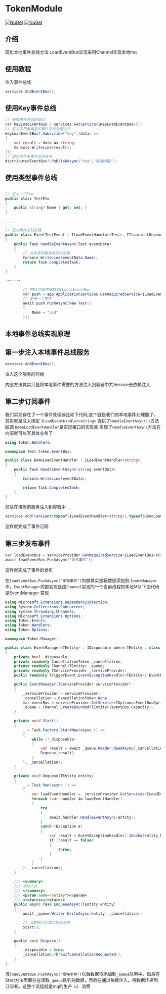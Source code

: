 # TokenModule

[![NuGet](https://img.shields.io/nuget/dt/Token.EventBus.svg?label=NuGet&style=flat&logo=nuget)](https://www.nuget.org/packages/Token.EventBus)
[![NuGet](https://img.shields.io/nuget/v/Token.EventBus.svg?label=NuGet&style=flat&logo=nuget)](https://www.nuget.org/packages/Token.EventBus/)

## 介绍

简化本地事件总线方法
LoadEventBus实现采用Channel实现本地mq

## 使用教程

注入事件总线

```csharp
services.AddEventBus();
```

## 使用Key事件总线

```csharp
// 获取事件总线的接口
var keyLoadEventBus = services.GetService<IKeyLoadEventBus>();
// 定义字符串类型的事件总线处理方法
keyLoadEventBus?.Subscribe("key",(data) =>
{
    var result = data as string;
    Console.WriteLine(result);
});
// 提交字符串事件总线任务
distributedEventBus?.PublishAsync("key","测试内容");

```

## 使用类型事件总线

```csharp

// 定义一个Eto
public class TestEto
{
    public string? Name { get; set; }
}

.....

// 定义事件总线处理
public class EventTestEvent : ILoadEventHandler<Test>, ITransientDependency
{
    public Task HandleEventAsync(Test eventData)
    {
        // 当有事件触发将进入这里
        Console.WriteLine(eventData.Name);
        return Task.CompletedTask;
    }
}

·······

        // 在DI容器中获取到ILocalEventBus
        var push = app.ApplicationServices.GetRequiredService<ILoadEventBus<Test>>();
        // 发布一个事件
        await push.PushAsync(new Test()
        {
            Name = "asd"
        });

```



## 本地事件总线实现原理

## 第一步注入本地事件总线服务

```c#
services.AddEventBus();
```

注入这个服务的时候

内部方法其实只是将本地事件需要的方法注入到容器中共Service去依赖注入

## 第二步订阅事件

我们实现存在了一个事件处理器比如下代码;这个就是我们的本地事件处理器了，其实就是注入绑定 `ILoadEventHandler<string>` 提供了`HandleEventAsync()`方法回调 `DemoLoadEventHandler`是实现接口的实现类
实现了`HandleEventAsync`方法在内部就可以写具体业务了

```c#
using Token.Handlers;

namespace Test.Token.EventBus;

public class DemoLoadEventHandler : ILoadEventHandler<string>
{
    public Task HandleEventAsync(string eventData)
    {
        Console.WriteLine(eventData);

        return Task.CompletedTask;
    }
}
```

然后在讲当前服务注入到容器中 

```c#
services.AddTransient(typeof(ILoadEventHandler<string>),typeof(DemoLoadEventHandler));
```

这样就完成了事件订阅

## 第三步发布事件

```c#
var loadEventBus = serviceProvider.GetRequiredService<ILoadEventBus<string>>();
await loadEventBus.PushAsync("发布事件");
```

这样就完成了事件的发布

在`loadEventBus.PushAsync("发布事件")`内部其实是将数据添加到 `EventManager`中，`EventManager`内部实现是由`Channel`实现的一个当前线程的本地MQ 下面代码是EventManager 实现

```c#
using Microsoft.Extensions.DependencyInjection;
using System.Collections.Concurrent;
using System.Threading.Channels;
using Microsoft.Extensions.Options;
using Token.Events;
using Token.Handlers;
using Token.Options;

namespace Token.Manager;

public class EventManager<TEntity> : IDisposable where TEntity : class
{
    private bool _disposable;
    private readonly CancellationToken _cancellation;
    private readonly Channel<TEntity> _queue;
    private readonly IServiceProvider _serviceProvider;
    public readonly TriggerEvent.EventExceptionHandler<TEntity>? EventExceptionHandler;

    public EventManager(IServiceProvider serviceProvider)
    {
        _serviceProvider = serviceProvider;
        _cancellation = CancellationToken.None;
        var eventBus = serviceProvider.GetService<IOptions<EventBusOption>>()?.Value ?? new EventBusOption();
        _queue = Channel.CreateBounded<TEntity>(eventBus.Capacity);
    }

    private void Start()
    {
        _ = Task.Factory.StartNew(async () =>
        {
            while (!_disposable)
            {
                var result = await _queue.Reader.ReadAsync(_cancellation);
                Dequeue(result);
            }
        }, _cancellation);
    }

    private void Dequeue(TEntity entity)
    {
        _ = Task.Run(async () =>
        {
            var loadEventHandler = _serviceProvider.GetServices<ILoadEventHandler<TEntity>>();
            foreach (var handler in loadEventHandler)
            {
                try
                {
                    await handler.HandleEventAsync(entity);
                }
                catch (Exception e)
                {
                    var result = EventExceptionHandler?.Invoke(entity,handler.GetType(), e);
                    if (result == false)
                    {
                        throw;
                    }
                }
            }
        }, _cancellation);
    }

    /// <summary>
    /// 添加入队
    /// </summary>
    /// <param name="entity"></param>
    /// <returns></returns>
    public async Task EnqueueAsync(TEntity entity)
    {
        await _queue.Writer.WriteAsync(entity, _cancellation);

        // 当数据入队成功启动消费
        Start();
    }

    public void Dispose()
    {
        _disposable = true;
        _cancellation.ThrowIfCancellationRequested();
    }
}
```

当`loadEventBus.PushAsync("发布事件")`以后数据将添加到`_queue`队列中，然后在Start方法里面存在读取`_queue`队列的数据，然后在通过依赖注入，将数据传递到订阅者。这整个流程就是mq的生产 =》 消费 
